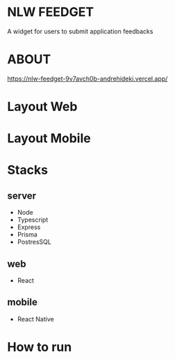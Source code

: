 # NLW FEEDGET
A widget for users to submit application feedbacks

# ABOUT
https://nlw-feedget-9v7avch0b-andrehideki.vercel.app/

# Layout Web
# Layout Mobile

# Stacks
## server
- Node
- Typescript
- Express
- Prisma
- PostresSQL

## web
- React

## mobile
- React Native

# How to run
```bash

```
